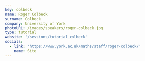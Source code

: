 ```yaml
---
key: colbeck
name: Roger Colbeck
surname: Colbeck
company: University of York
photoURL: /images/speakers/roger-colbeck.jpg
type: tutorial
website: '/sessions/tutorial_colbeck'
socials:
  - link: 'https://www.york.ac.uk/maths/staff/roger-colbeck/'
    name: Site
---
```


